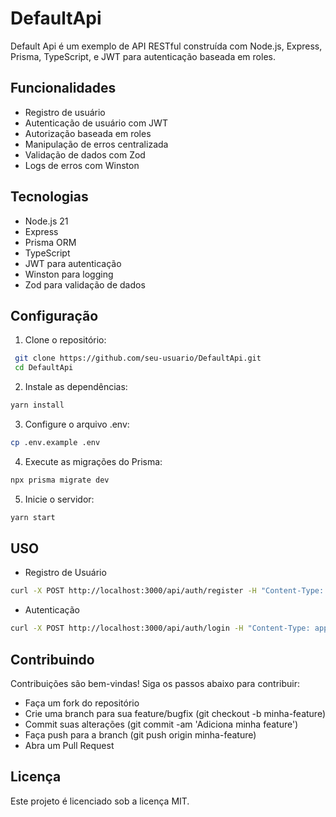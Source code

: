 # DefaultApi

Default Api é um exemplo de API RESTful construída com Node.js, Express, Prisma, TypeScript, e JWT para autenticação baseada em roles.

## Funcionalidades

- Registro de usuário
- Autenticação de usuário com JWT
- Autorização baseada em roles
- Manipulação de erros centralizada
- Validação de dados com Zod
- Logs de erros com Winston

## Tecnologias

- Node.js 21
- Express
- Prisma ORM
- TypeScript
- JWT para autenticação
- Winston para logging
- Zod para validação de dados

## Configuração

1. Clone o repositório:

````bash
 git clone https://github.com/seu-usuario/DefaultApi.git
 cd DefaultApi
````

2. Instale as dependências:
```bash
yarn install
````

3. Configure o arquivo .env:
```bash
cp .env.example .env
````

4. Execute as migrações do Prisma:
```bash
npx prisma migrate dev
````

5. Inicie o servidor:
```bash
yarn start
````

## USO
- Registro de Usuário
```bash
curl -X POST http://localhost:3000/api/auth/register -H "Content-Type: application/json" -d '{"email":"user@example.com", "password":"password123", "name":"John Doe", "role":"USER"}'
````

- Autenticação
```bash
curl -X POST http://localhost:3000/api/auth/login -H "Content-Type: application/json" -d '{"email":"user@example.com", "password":"password123"}'
````

## Contribuindo
Contribuições são bem-vindas! Siga os passos abaixo para contribuir:

- Faça um fork do repositório
- Crie uma branch para sua feature/bugfix (git checkout -b minha-feature)
- Commit suas alterações (git commit -am 'Adiciona minha feature')
- Faça push para a branch (git push origin minha-feature)
- Abra um Pull Request

## Licença
Este projeto é licenciado sob a licença MIT.

